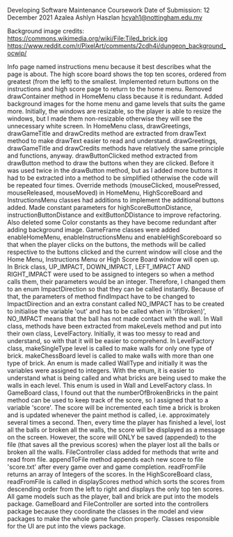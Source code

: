 Developing Software Maintenance Coursework
Date of Submission: 12 December 2021
Azalea Ashlyn Haszlan
hcyah1@nottingham.edu.my 

Background image credits:
https://commons.wikimedia.org/wiki/File:Tiled_brick.jpg
https://www.reddit.com/r/PixelArt/comments/2cdh4i/dungeon_background_ocwip/


Info page named instructions menu because it best describes what the page 
is about.
The high score board shows the top ten scores, ordered from greatest (from the left)
to the smallest.
Implemented return buttons on the instructions and high score page to return to 
the home menu.
Removed drawContainer method in HomeMenu class because it is redundant.
Added background images for the home menu and game levels that suits the game more.
Initially, the windows are resizable, so the player is able to resize the windows,
but I made them non-resizable otherwise they will see the unnecessary white screen.
In HomeMenu class, drawGreetings, drawGameTitle and drawCredits method are extracted from
drawText method to make drawText easier to read and understand. drawGreetings, 
drawGameTitle and drawCredits methods have relatively the same principle and functions, anyway.
drawButtonClicked method extracted from drawButton method to draw the buttons when they are
clicked. Before it was used twice in the drawButton method, but as I added more buttons it
had to be extracted into a method to be simplified otherwise the code will be repeated four times.
Override methods (mouseClicked, mousePressed, mouseReleased, mouseMoved) in HomeMenu, HighScoreBoard and 
InstructionsMenu classes had additions to implement the additional buttons added.
Made constant parameters for highScoreButtonDistance, instructionButtonDistance and exitButtonDDistance to improve
refactoring. Also deleted some Color constants as they have become redundant after adding background image.
GameFrame classes were added enableHomeMenu, enableInstructionsMenu and enableHighScoreboard so that when the player
clicks on the buttons, the methods will be called respective to the buttons clicked and the current window will close
and the Home Menu, Instructions Menu or High Score Board window will open up.
In Brick class, UP_IMPACT, DOWN_IMPACT, LEFT_IMPACT AND RIGHT_IMPACT were used to be assigned to integers so when
a method calls them, their parameters would be an integer. Therefore, I changed them to an enum ImpactDirection so that 
they can be called instantly. Because of that, the parameters of method findImpact have to be changed to ImpactDirection
and an extra constant called NO_IMPACT has to be created to initialise the variable 'out' and has to be called
when in 'if(broken)', NO_IMPACT means that the ball has not made contact with the wall.
In Wall class, methods have been extracted from makeLevels method and put into their own class, LevelFactory. Initially,
it was too messy to read and understand, so with that it will be easier to comprehend. 
In LevelFactory class, makeSingleType level is called to make walls for only one type of brick. makeChessBoard level is
called to make walls with more than one type of brick. An enum is made called WallType and initially it was the
variables were assigned to integers. With the enum, it is easier to understand what is being called and what bricks
are being used to make the walls in each level. This enum is used in Wall and LevelFactory class.
In GameBoard class, I found out that the numberOfBrokenBricks in the paint method can be used to keep track of the
score, so I assigned that to a variable 'score'. The score will be incremented each time a brick is broken and is updated
whenever the paint method is called, i.e. approximately several times a second. 
Then, every time the player has finished a level, lost all the balls or broken all the walls, the score will be displayed
as a message on the screen. However, the score will ONLY be saved (appended) to the file (that saves all the previous scores)
when the player lost all the balls or broken all the walls. 
FileController class added for methods that write and read from file. appendToFile method appends each new score to file
'score.txt' after every game over and game completion. readFromFile returns an array of Integers of the scores. 
In the HighScoreBoard class, readFromFile is called in displayScores method which sorts the scores from descending order
from the left to right and displays the only top ten scores. 
All game models such as the player, ball and brick are put into the models package. GameBoard and FileController are sorted
into the controllers package because they coordinate the classes in the model and view packages to make the whole game 
function properly. Classes responsible for the UI are put into the views package.